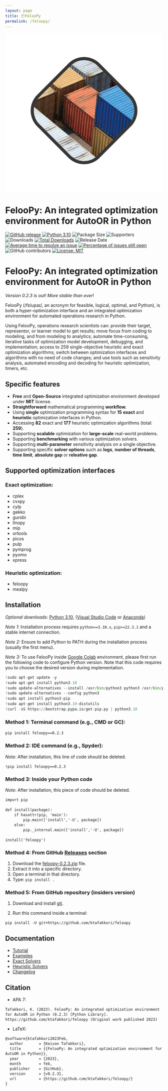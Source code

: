 ```yaml
---
layout: page
title: 📦FelooPy
permalink: /feloopy/
---
```


<p align="center">
  <img title="FelooPy Library in Python" alt="FelooPy Library in Python" src="/images/feloopy.gif">
</p>


# FelooPy: An integrated optimization environment for AutoOR in Python

[![GitHub release](https://img.shields.io/badge/version-0.2.3-orange.svg)](https://github.com/ktafakkori/feloopy/releases)
[![Python 3.10](https://img.shields.io/badge/python-3.10-blue.svg)](https://www.python.org/downloads/release/python-310/)
![Package Size](https://img.shields.io/github/languages/code-size/ktafakkori/feloopy)
![Supporters](https://img.shields.io/github/stars/ktafakkori/feloopy)
![Downloads](https://img.shields.io/pypi/dm/feloopy.svg)
[![Total Downloads](https://static.pepy.tech/personalized-badge/feloopy?period=total&units=international_system&left_color=grey&right_color=blue&left_text=downloads)](https://pepy.tech/project/feloopy)
![Release Date](https://img.shields.io/github/release-date/ktafakkori/feloopy.svg)
[![Average time to resolve an issue](http://isitmaintained.com/badge/resolution/ktafakkori/feloopy.svg)](http://isitmaintained.com/project/ktafakkori/feloopy "Average time to resolve an issue")
[![Percentage of issues still open](http://isitmaintained.com/badge/open/ktafakkori/feloopy.svg)](http://isitmaintained.com/project/ktafakkori/feloopy "Percentage of issues still open")
![GitHub contributors](https://img.shields.io/github/contributors/ktafakkori/feloopy.svg)
[![License: MIT](https://img.shields.io/badge/license-MIT-blue.svg)](https://opensource.org/licenses/MIT)


# FelooPy: An integrated optimization environment for AutoOR in Python

*Version 0.2.3 is out! More stable than ever*!

FelooPy (/fɛlupaɪ/, an acronym for feasible, logical, optimal, and Python), is both a hyper-optimization interface and an integrated optimization environment for automated operations research in Python. 

Using FelooPy, operations research scientists can: provide their target, representor, or learner model to get results; move focus from coding to modeling, and from modeling to analytics; automate time-consuming, iterative tasks of optimization model development, debugging, and implementation; access to 259 single-objective heuristic and exact optimization algorithms; switch between optimization interfaces and algorithms with no need of code changes; and use tools such as sensitivity analysis, automated encoding and decoding for heuristic optimization, timers, etc.

## Specific features

- **Free** and **Open-Source** integrated optimization environment developed under **MIT** license.
- **Straightforward** mathematical programming **workflow**.
- Using **single** optimization programming syntax for **15** **exact** and **heuristic** optimization interfaces in Python.
- Accessing **82** exact and **177** heuristic optimization algorithms (total: **259**).
- Supporting **scalable** optimization for **large-scale** real-world problems.
- Supporting **benchmarking** with various optimization solvers.
- Supporting **multi-parameter** sensitivity analysis on a single objective.
- Supporting specific **solver options** such as **logs**, **number of threads**, **time limit**, **absolute gap** or **releative gap**.

## Supported optimization interfaces

### Exact optimization:

- cplex
- cvxpy
- cylp
- gekko
- gurobi
- linopy
- mip
- ortools
- picos
- pulp
- pymprog
- pyomo
- xpress
  
### Heuristic optimization:

- feloopy
- mealpy

## Installation

*Optional downloads*: [Python 3.10][py], ([Visual Studio Code][vs] or [Anaconda][sp])

*Note 1*: Installation process requires `python==3.10.x`, `pip>=22.3.1` and a stable internet connection.

*Note 2:* Ensure to add Python to PATH during the installation process (usually the first menu).

*Note 3:* To use FelooPy inside [Google Colab][gc] environment, please first run the following code to configure Python version. Note that this code requires you to choose the desired version during implementation.

```python
!sudo apt-get update -y
!sudo apt-get install python3.10
!sudo update-alternatives --install /usr/bin/python3 python3 /usr/bin/python3.10 1
!sudo update-alternatives --config python3
!sudo apt install python3-pip
!sudo apt-get install python3.10-distutils
!curl -sS https://bootstrap.pypa.io/get-pip.py | python3.10
```

[py]: https://www.python.org/downloads/release/python-3100/
[vs]: https://code.visualstudio.com/
[sp]: https://www.anaconda.com/
[gc]: https://colab.research.google.com/

### Method 1: Terminal command (e.g., CMD or GC):

```text
pip install feloopy==0.2.3
```

### Method 2: IDE command (e.g., Spyder):

*Note*: After installation, this line of code should be deleted.

```text
!pip install feloopy==0.2.3
```

### Method 3: Inside your Python code

*Note*: After installation, this piece of code should be deleted.

```text
import pip

def install(package):
    if hasattr(pip, 'main'):
        pip.main(['install','-U', package])
    else:
        pip._internal.main(['install','-U', package])

install('feloopy')
```

### Method 4: From GitHub [Releases][a] section

1. Download the [feloopy-0.2.3.zip][c] file.
2. Extract it into a specific directory.
3. Open a terminal in that directory.
4. Type: `pip install .`

[a]: https://github.com/ktafakkori/feloopy/releases
[b]: https://git-scm.com/downloads
[c]: https://github.com/ktafakkori/feloopy/releases/download/0.2.3/feloopy-0.2.3.zip

### Method 5: From GitHub repository (insiders version)

1. Download and install [git][b].

2. Run this command inside a terminal:

```text
pip install -U git+https://github.com/ktafakkori/feloopy
```

## Documentation

* [Tutorial][01]
* [Examples][02]
* [Exact Solvers][03]
* [Heuristic Solvers][04]
* [Changelog][05]

[01]: https://github.com/ktafakkori/feloopy/blob/main/documentation/Tutorial.md
[02]: https://github.com/ktafakkori/feloopy/tree/main/examples
[03]: https://github.com/ktafakkori/feloopy/blob/main/documentation/Exact_List.md
[04]: https://github.com/ktafakkori/feloopy/blob/main/documentation/Heuristic_List.md
[05]: https://github.com/ktafakkori/feloopy/blob/main/documentation/Updates.md

## Citation

* APA 7:

```text
Tafakkori, K. (2023). FelooPy: An integrated optimization environment for AutoOR in Python (0.2.3) [Python Library]. https://github.com/ktafakkori/feloopy (Original work published 2023)
```
  
* LaTeX:
  
```text
@software{ktafakkori2023Feb,
  author       = {Keivan Tafakkori},
  title        = {{FelooPy: An integrated optimization environment for AutoOR in Python}},
  year         = {2023},
  month        = feb,
  publisher    = {GitHub},
  version      = {v0.2.3},
  url          = {https://github.com/ktafakkori/feloopy/}
}
```